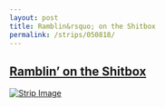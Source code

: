 ```yaml
---
layout: post
title: Ramblin&rsquo; on the Shitbox
permalink: /strips/050818/
---
```


## [Ramblin&rsquo; on the Shitbox](/strips/050818/)

<a href='../images/ph050818.gif'><img src='../images/ph050818.gif' alt='Strip Image' /></a>


<!-- include copyright-strip.html -->